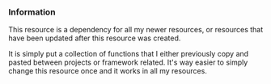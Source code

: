 ### Information

This resource is a dependency for all my newer resources, or resources that have been updated after this resource was created.

It is simply put a collection of functions that I either previously copy and pasted between projects or framework related. It's way easier to simply change this resource once and it works in all my resources.
